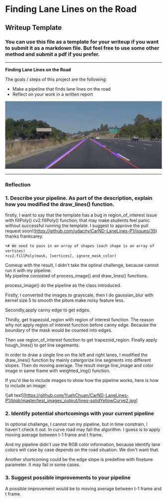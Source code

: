 # **Finding Lane Lines on the Road** 

## Writeup Template

### You can use this file as a template for your writeup if you want to submit it as a markdown file. But feel free to use some other method and submit a pdf if you prefer.

---

**Finding Lane Lines on the Road**

The goals / steps of this project are the following:
* Make a pipeline that finds lane lines on the road
* Reflect on your work in a written report

[![solidYellowLeft_video](https://github.com/YuehChuan/CarND-LaneLines-P1/blob/master/test_images_output/solidYellowLeft_video.png)](https://youtu.be/oWCK7H9k5_4)

---

### Reflection

### 1. Describe your pipeline. As part of the description, explain how you modified the draw_lines() function.

firstly, I want to say that the template has a bug in region_of_interest issue with fillPoly() cv2.fillPoly() function; that may make students feel panic without successful running the template. 
I suggest to approve the pull request soon!(https://github.com/udacity/CarND-LaneLines-P1/issues/35)  thanks frankcarey. 

    +# We need to pass in an array of shapes (each shape is an array of vertices)
    +cv2.fillPoly(mask, [vertices], ignore_mask_color)

Comeup with the result, I didn't take the optinal challenge, because cannot run it with my pipeline.    
My pipeline consisted of process_image() and draw_lines() functions.

process_image() do the pipeline as the class introduced.

Firstly, I converted the images to grayscale, then I do gaussian_blur with kernel size 5 to smooth the piture make 
noisy feature less. 

Secondly,apply canny edge to get edges. 

Thirdly, get trapezoid_region with region of interest function. The reason why not apply region of interest function 
before canny edge. Because the boundary of the mask would be counted into edges.

Then use region_of_interest function to get trapezoid_region. 
Finally apply hough_lines() to get line segements.


In order to draw a single line on the left and right lanes, I modified the draw_lines() function by 
mainly catergorize line segments into different slopes. Then do moving average. 
The result merge line_image and color image in same frame with weighted_img() function.

If you'd like to include images to show how the pipeline works, here is how to include an image: 

![alt text][https://github.com/YuehChuan/CarND-LaneLines-P1/blob/master/test_images_output/lines-solidYellowCurve2.jpg]


### 2. Identify potential shortcomings with your current pipeline

In optional challenge, I cannot run my pipeline, but in time constrain, I haven't check it out.
In curve road may fail the algorithm.
I guess is to apply moving average between t-1 frame and t frame.

And my pipeline didn't use the RGB color information,  because identify lane colors will case by case depends on the road situation. We don't want that. 
  
Another shortcoming could be the edge slope is predefine with finetune parameter. It may fail in some cases.


### 3. Suggest possible improvements to your pipeline

A possible improvement would be to moving average between t-1 frame and t frame.


